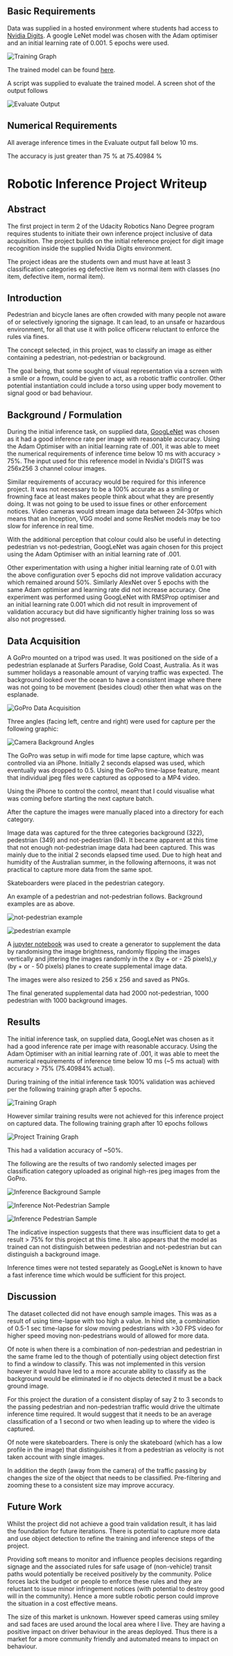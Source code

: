


## Basic Requirements

Data was supplied in a hosted environment where students had access to [Nvidia Digits](https://developer.nvidia.com/digits). A google LeNet model was chosen with the Adam optimiser and an initial learning rate of 0.001. 5 epochs were used.

![Training Graph](https://github.com/hortovanyi/RoboND-inference-project/blob/master/output/training_graph.png?raw=true)

The trained model can be found [here](http://localhost:8888/tree/roboticst2/RoboND-inference-project/output/20180128-220532-bf99_epoch_5.0).

A script was supplied to evaluate the trained model. A screen shot of the output follows

![Evaluate Output](https://github.com/hortovanyi/RoboND-inference-project/blob/master/output/Robotics_Software_Engineer_-_Udacity.png?raw=true) 

## Numerical Requirements
All average inference times in the Evaluate output fall below 10 ms.

The accuracy is just greater than 75 % at 75.40984 %


# Robotic Inference Project Writeup

[//]: # (Written by Nick Hortovanyi Jan 29th 2018)

## Abstract
The first project in term 2 of the Udacity Robotics Nano Degree program requires students to initiate their own inference project inclusive of data acquisition. The project builds on the initial reference project for digit image recognition inside the supplied Nvidia Digits environment.

The project ideas are the students own and must have at least 3 classification categories eg defective item vs normal item with classes (no item, defective item, normal item).  
## Introduction
Pedestrian and bicycle lanes are often crowded with many people not aware of or selectively ignoring the signage. It can lead, to an unsafe or hazardous environment, for all that use it with police officerw reluctant to enforce the rules via fines.

The concept selected, in this project, was to classify an image as either containing a pedestrian, not-pedestrian or background.

The goal being, that some sought of visual representation via a screen with a smile or a frown, could be given to act, as a robotic traffic controller. Other potential instantiation could include a torso using upper body movement to signal good or bad behaviour.
 
## Background / Formulation
During the initial inference task, on supplied data, [GoogLeNet](https://www.cs.unc.edu/~wliu/papers/GoogLeNet.pdf) was chosen as it had a good inference rate per image with reasonable accuracy. Using the Adam Optimiser with an initial learning rate of .001, it was able to meet the numerical requirements of inference time below 10 ms with accuracy > 75%. The input used for this reference model in Nvidia's DIGITS was 256x256 3 channel colour images.

Similar requirements of accuracy would be required for this inference project. It was not necessary to be a 100% accurate as a smiling or frowning face at least makes people think about what they are presently doing. It was not going to be used to issue fines or other enforcement notices. Video cameras would stream image data between 24-30fps which means that an Inception, VGG model and some ResNet models may be too slow for inference in real time. 

With the additional perception that colour could also be useful in detecting pedestrian vs not-pedestrian, GoogLeNet was again chosen for this project using the Adam Optimiser with an initial learning rate of .001.

Other experimentation with using a higher initial learning rate of 0.01 with the above configuration over 5 epochs did not improve validation accuracy which remained around 50%. Similarly AlexNet over 5 epochs with the same Adam optimiser and learning rate did not increase accuracy. One experiment was performed using GoogLeNet with RMSProp optimiser and an initial learning rate 0.001 which did not result in improvement of validation accuracy but did have significantly higher training loss so was also not progressed.


## Data Acquisition
A GoPro mounted on a tripod was used. It was positioned on the side of a pedestrian esplanade at Surfers Paradise, Gold Coast, Australia. As it was summer holidays a reasonable amount of varying traffic was expected. The background looked over the ocean to have a consistent image where there was not going to be movement (besides cloud) other then what was on the esplanade.

![GoPro Data Acquisition](https://github.com/hortovanyi/RoboND-inference-project/blob/master/output/IMG_0987.jpg?raw=true) 

Three angles (facing left, centre and right) were used for capture per the following graphic:

![Camera Background Angles](https://github.com/hortovanyi/RoboND-inference-project/blob/master/output/camera%20background%20angles.png?raw=true)

The GoPro was setup in wifi mode for time lapse capture, which was controlled via an iPhone. Initially 2 seconds elapsed was used, which eventually was dropped to 0.5. Using the GoPro time-lapse feature, meant that individual jpeg files were captured as opposed to a MP4 video.

Using the iPhone to control the control, meant that I could visualise what was coming before starting the next capture batch. 

After the capture the images were manually placed into a directory for each category.

Image data was captured for the three categories  background (322), pedestrian (349) and not-pedestrian (94).  It became apparent at this time that not enough not-pedestrian image data had been captured. This was mainly due to the initial 2 seconds elapsed time used. Due to high heat and humidity of the Australian summer, in the following afternoons, it was not practical to capture more data from the same spot.

Skateboarders were placed in the pedestrian category.

An example of a pedestrian and not-pedestrian follows. Background examples are as above.

![not-pedestrian example](https://github.com/hortovanyi/RoboND-inference-project/blob/master/output/G0420865.JPG?raw=true)

![pedestrian example](https://github.com/hortovanyi/RoboND-inference-project/blob/master/output/G0320425.JPG?raw=true)

A [jupyter notebook](https://github.com/hortovanyi/RoboND-inference-project/blob/master/notebooks/jitter_and_perturb_images.ipynb) was used to create a generator to supplement the data by randomising the image brightness, randomly flipping the images vertically and jittering the images randomly
 in the x (by + or - 25 pixels),y (by + or - 50 pixels) planes to create supplemental image data.

The images were also resized to 256 x 256 and saved as PNGs.

The final generated supplemental data had 2000 not-pedestrian, 1000 pedestrian with 1000 background images.
 
## Results
The initial inference task, on supplied data, GoogLeNet was chosen as it had a good inference rate per image with reasonable accuracy. Using the Adam Optimiser with an initial learning rate of .001, it was able to meet the numerical requirements of inference time below 10 ms (~5 ms actual) with accuracy > 75% (75.40984% actual).

During training of the initial inference task 100% validation was achieved per the following training graph after 5 epochs.

![Training Graph](https://github.com/hortovanyi/RoboND-inference-project/blob/master/output/training_graph.png?raw=true)

However similar training results were not achieved for this inference project on captured data. The following training graph after 10 epochs follows

![Project Training Graph](https://github.com/hortovanyi/RoboND-inference-project/blob/master/output/GoogLeNet_Adam_0_001_-_Large_graph.png?raw=true)

This had a validation accuracy of ~50%.

The following are the results of two randomly selected images per classification category uploaded as original high-res jpeg images from the GoPro.

![Inference Background Sample](https://github.com/hortovanyi/RoboND-inference-project/blob/master/output/inference_background.png?raw=true) 

![Inference Not-Pedestrian Sample](https://github.com/hortovanyi/RoboND-inference-project/blob/master/output/inference_not_pedestrian.png?raw=true)

![Inference Pedestrian Sample](https://github.com/hortovanyi/RoboND-inference-project/blob/master/output/inference_pedestrian.png?raw=true)

The indicative inspection suggests that there was insufficient data to get a result > 75% for this project at this time. It also appears that the model as trained can not distinguish between pedestrian and not-pedestrian but can distinguish a background image.

Inference times were not tested separately as GoogLeNet is known to have a fast inference time which would be sufficient for this project.

## Discussion
The dataset collected did not have enough sample images. This was as a result of using time-lapse with too high a value. In hind site, a combination of 0.5-1 sec time-lapse for slow moving pedestrians with >30 FPS video for higher speed moving non-pedestrians would of allowed for more data. 

Of note is when there is a combination of non-pedestrian and pedestrian in the same frame led to the though of potentially using object detection first to find a window to classify. This was not implemented in this version however it would have led to a more accurate ability to classify as the background would be eliminated ie if no objects detected it must be a back ground image.

For this project the duration of a consistent display of say 2 to 3 seconds to the passing pedestrian and non-pedestrian traffic would drive the ultimate inference time required. It would suggest that it needs to be an average classification of a  1 second or two when leading up to where the video is captured.

Of note were skateboarders. There is only the skateboard (which has a low profile in the image) that distinguishes it from a pedestrian as velocity is not taken account with single images.

In addition the depth (away from the camera) of the traffic passing by changes the size of the object that needs to be classified. Pre-filtering and zooming these to a consistent size may improve accuracy.

[//]: # (Written by Nick Hortovanyi Jan 29th 2018)

## Future Work

Whilst the project did not achieve a good train validation result, it has laid the foundation for future iterations. There is potential to capture more data and use object detection to refine the training and inference steps of the project. 

Providing soft means to monitor and influence peoples decisions regarding signage and the associated rules for safe usage of (non-vehicle) transit paths would potentially be received positively by the community. Police forces lack the budget or people to enforce these rules and they are reluctant to issue minor infringement notices (with potential to destroy good will in the community). Hence a more subtle robotic person could improve the situation in a cost effective means.

The size of this market is unknown. However speed cameras using smiley and sad faces are used around the local area where I live. They are having a positive impact on driver behaviour in the areas deployed. Thus there is a market for a more community friendly and automated means to impact on behaviour.
